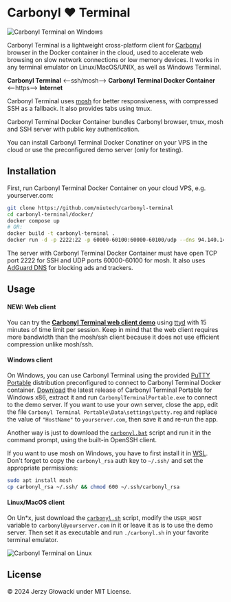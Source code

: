 # Carbonyl ❤️ Terminal

![Carbonyl Terminal on Windows](https://github.com/niutech/carbonyl-terminal/assets/384997/88bb7289-1d34-4664-b574-5f1707549fba)

Carbonyl Terminal is a lightweight cross-platform client for [Carbonyl](https://github.com/fathyb/carbonyl) browser in the Docker container in the cloud, used to accelerate web browsing on slow network connections or low memory devices. It works in any terminal emulator on Linux/MacOS/UNIX, as well as Windows Terminal.

**Carbonyl Terminal** ⟵ssh/mosh⟶ **Carbonyl Terminal Docker Container** ⟵https⟶ **Internet**

Carbonyl Terminal uses [mosh](https://mosh.org/) for better responsiveness, with compressed SSH as a fallback. It also provides tabs using tmux.

Carbonyl Terminal Docker Container bundles Carbonyl browser, tmux, mosh and SSH server with public key authentication.

You can install Carbonyl Terminal Docker Conatiner on your VPS in the cloud or use the preconfigured demo server (only for testing).

## Installation

First, run Carbonyl Terminal Docker Container on your cloud VPS, e.g. yourserver.com:

```sh
git clone https://github.com/niutech/carbonyl-terminal
cd carbonyl-terminal/docker/
docker compose up
# OR:
docker build -t carbonyl-terminal .
docker run -d -p 2222:22 -p 60000-60100:60000-60100/udp --dns 94.140.14.14 --dns 94.140.15.15 --name carbonyl carbonyl-terminal
```

The server with Carbonyl Terminal Docker Container must have open TCP port 2222 for SSH and UDP ports 60000-60100 for mosh. It also uses [AdGuard DNS](https://adguard-dns.io/en/public-dns.html) for blocking ads and trackers.

## Usage

#### NEW: Web client

You can try the [**Carbonyl Terminal web client demo**](https://niutech.github.io/carbonyl-terminal/) using [ttyd](https://github.com/tsl0922/ttyd) with 15 minutes of time limit per session. Keep in mind that the web client requires more bandwidth than the mosh/ssh client because it does not use efficient compression unlike mosh/ssh.

#### Windows client

On Windows, you can use Carbonyl Terminal using the provided [PuTTY Portable](https://portableapps.com/apps/internet/putty_portable) distribution preconfigured to connect to Carbonyl Terminal Docker container. [Download](https://github.com/niutech/carbonyl-terminal/releases) the latest release of Carbonyl Terminal Portable for Windows x86, extract it and run `CarbonylTerminalPortable.exe` to connect to the demo server. If you want to use your own server, close the app, edit the file `Carbonyl Terminal Portable\Data\settings\putty.reg` and replace the value of `"HostName"` to `yourserver.com`, then save it and re-run the app.

Another way is just to download the [`carbonyl.bat`](https://github.com/niutech/carbonyl-terminal/raw/main/carbonyl.bat) script and run it in the command prompt, using the built-in OpenSSH client.

If you want to use mosh on Windows, you have to first install it in [WSL](https://learn.microsoft.com/en-us/windows/wsl/). Don't forget to copy the `carbonyl_rsa` auth key to `~/.ssh/` and set the appropriate permissions:

```sh
sudo apt install mosh
cp carbonyl_rsa ~/.ssh/ && chmod 600 ~/.ssh/carbonyl_rsa
```

#### Linux/MacOS client

On Un*x, just download the [`carbonyl.sh`](https://github.com/niutech/carbonyl-terminal/raw/main/carbonyl.sh) script, modify the `USER_HOST` variable to `carbonyl@yourserver.com` in it or leave it as is to use the demo server. Then set it as executable and run `./carbonyl.sh` in your favorite terminal emulator.

![Carbonyl Terminal on Linux](https://github.com/niutech/carbonyl-terminal/assets/384997/034826e7-81bc-4a22-b1cb-c142239f2c55)


## License

© 2024 Jerzy Głowacki under MIT License.
